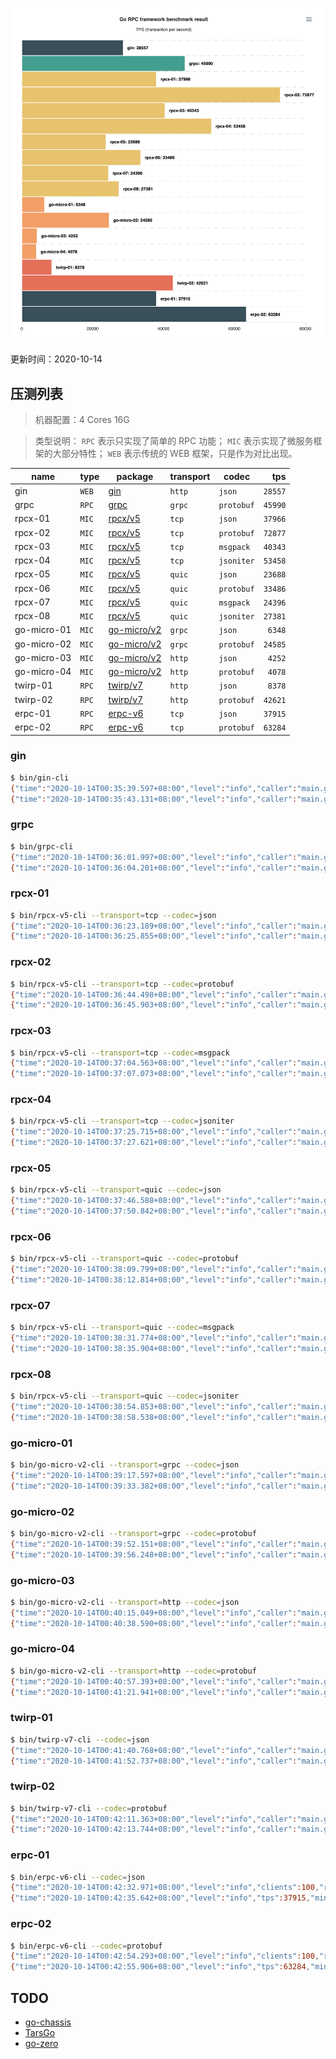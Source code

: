 [![result](image/result_20201014_012332.png)](https://micro-svc.github.io/go-rpc-framework-benchmark)

更新时间：2020-10-14

## 压测列表

> 机器配置：4 Cores 16G

> 类型说明：
> `RPC` 表示只实现了简单的 RPC 功能；
> `MIC` 表示实现了微服务框架的大部分特性；
> `WEB` 表示传统的 WEB 框架，只是作为对比出现。

| name        | type  | package                                          | transport | codec      |     tps |
| ----------- | ----- | ------------------------------------------------ | --------- | ---------- | ------: |
| gin         | `WEB` | [gin](https://github.com/gin-gonic/gin)          | `http`    | `json`     | `28557` |
| grpc        | `RPC` | [grpc](https://github.com/grpc/grpc-go)          | `grpc`    | `protobuf` | `45990` |
| rpcx-01     | `MIC` | [rpcx/v5](https://github.com/smallnest/rpcx)     | `tcp`     | `json`     | `37966` |
| rpcx-02     | `MIC` | [rpcx/v5](https://github.com/smallnest/rpcx)     | `tcp`     | `protobuf` | `72877` |
| rpcx-03     | `MIC` | [rpcx/v5](https://github.com/smallnest/rpcx)     | `tcp`     | `msgpack`  | `40343` |
| rpcx-04     | `MIC` | [rpcx/v5](https://github.com/smallnest/rpcx)     | `tcp`     | `jsoniter` | `53458` |
| rpcx-05     | `MIC` | [rpcx/v5](https://github.com/smallnest/rpcx)     | `quic`    | `json`     | `23688` |
| rpcx-06     | `MIC` | [rpcx/v5](https://github.com/smallnest/rpcx)     | `quic`    | `protobuf` | `33486` |
| rpcx-07     | `MIC` | [rpcx/v5](https://github.com/smallnest/rpcx)     | `quic`    | `msgpack`  | `24396` |
| rpcx-08     | `MIC` | [rpcx/v5](https://github.com/smallnest/rpcx)     | `quic`    | `jsoniter` | `27381` |
| go-micro-01 | `MIC` | [go-micro/v2](https://github.com/micro/go-micro) | `grpc`    | `json`     |  `6348` |
| go-micro-02 | `MIC` | [go-micro/v2](https://github.com/micro/go-micro) | `grpc`    | `protobuf` | `24585` |
| go-micro-03 | `MIC` | [go-micro/v2](https://github.com/micro/go-micro) | `http`    | `json`     |  `4252` |
| go-micro-04 | `MIC` | [go-micro/v2](https://github.com/micro/go-micro) | `http`    | `protobuf` |  `4078` |
| twirp-01    | `RPC` | [twirp/v7](https://github.com/twitchtv/twirp)    | `http`    | `json`     |  `8378` |
| twirp-02    | `RPC` | [twirp/v7](https://github.com/twitchtv/twirp)    | `http`    | `protobuf` | `42621` |
| erpc-01     | `RPC` | [erpc-v6](https://github.com/henrylee2cn/erpc)   | `tcp`     | `json`     | `37915` |
| erpc-02     | `RPC` | [erpc-v6](https://github.com/henrylee2cn/erpc)   | `tcp`     | `protobuf` | `63284` |

### gin

```sh
$ bin/gin-cli
{"time":"2020-10-14T00:35:39.597+08:00","level":"info","caller":"main.go:38","goid":1,"clients":100,"requests":1000,"total":100000}
{"time":"2020-10-14T00:35:43.131+08:00","level":"info","caller":"main.go:61","goid":1,"tps":28557,"min":"156.782µs","max":"43.384843ms","mean":"3.434105ms","median":"2.39446ms"}
```

### grpc

```sh
$ bin/grpc-cli
{"time":"2020-10-14T00:36:01.997+08:00","level":"info","caller":"main.go:34","goid":1,"clients":100,"requests":1000,"total":100000}
{"time":"2020-10-14T00:36:04.201+08:00","level":"info","caller":"main.go:57","goid":1,"tps":45990,"min":"126.234µs","max":"26.849924ms","mean":"2.157739ms","median":"1.893807ms"}
```

### rpcx-01

```sh
$ bin/rpcx-v5-cli --transport=tcp --codec=json
{"time":"2020-10-14T00:36:23.189+08:00","level":"info","caller":"main.go:65","goid":1,"clients":100,"requests":1000,"total":100000}
{"time":"2020-10-14T00:36:25.855+08:00","level":"info","caller":"main.go:88","goid":1,"tps":37966,"min":"129.239µs","max":"33.919414ms","mean":"2.569774ms","median":"1.905504ms"}
```

### rpcx-02

```sh
$ bin/rpcx-v5-cli --transport=tcp --codec=protobuf
{"time":"2020-10-14T00:36:44.498+08:00","level":"info","caller":"main.go:65","goid":1,"clients":100,"requests":1000,"total":100000}
{"time":"2020-10-14T00:36:45.903+08:00","level":"info","caller":"main.go:88","goid":1,"tps":72877,"min":"71.469µs","max":"22.851623ms","mean":"1.335923ms","median":"1.06812ms"}
```

### rpcx-03

```sh
$ bin/rpcx-v5-cli --transport=tcp --codec=msgpack
{"time":"2020-10-14T00:37:04.563+08:00","level":"info","caller":"main.go:65","goid":1,"clients":100,"requests":1000,"total":100000}
{"time":"2020-10-14T00:37:07.073+08:00","level":"info","caller":"main.go:88","goid":1,"tps":40343,"min":"130.478µs","max":"29.238847ms","mean":"2.422756ms","median":"1.835293ms"}
```

### rpcx-04

```sh
$ bin/rpcx-v5-cli --transport=tcp --codec=jsoniter
{"time":"2020-10-14T00:37:25.715+08:00","level":"info","caller":"main.go:65","goid":1,"clients":100,"requests":1000,"total":100000}
{"time":"2020-10-14T00:37:27.621+08:00","level":"info","caller":"main.go:88","goid":1,"tps":53458,"min":"82.725µs","max":"18.725908ms","mean":"1.841114ms","median":"1.436783ms"}
```

### rpcx-05

```sh
$ bin/rpcx-v5-cli --transport=quic --codec=json
{"time":"2020-10-14T00:37:46.588+08:00","level":"info","caller":"main.go:65","goid":1,"clients":100,"requests":1000,"total":100000}
{"time":"2020-10-14T00:37:50.842+08:00","level":"info","caller":"main.go:88","goid":1,"tps":23688,"min":"199.266µs","max":"64.027781ms","mean":"4.151358ms","median":"3.133179ms"}
```

### rpcx-06

```sh
$ bin/rpcx-v5-cli --transport=quic --codec=protobuf
{"time":"2020-10-14T00:38:09.799+08:00","level":"info","caller":"main.go:65","goid":1,"clients":100,"requests":1000,"total":100000}
{"time":"2020-10-14T00:38:12.814+08:00","level":"info","caller":"main.go:88","goid":1,"tps":33486,"min":"147.74µs","max":"53.547107ms","mean":"2.930951ms","median":"2.356364ms"}
```

### rpcx-07

```sh
$ bin/rpcx-v5-cli --transport=quic --codec=msgpack
{"time":"2020-10-14T00:38:31.774+08:00","level":"info","caller":"main.go:65","goid":1,"clients":100,"requests":1000,"total":100000}
{"time":"2020-10-14T00:38:35.904+08:00","level":"info","caller":"main.go:88","goid":1,"tps":24396,"min":"193.338µs","max":"65.875473ms","mean":"3.999913ms","median":"3.02633ms"}
```

### rpcx-08

```sh
$ bin/rpcx-v5-cli --transport=quic --codec=jsoniter
{"time":"2020-10-14T00:38:54.853+08:00","level":"info","caller":"main.go:65","goid":1,"clients":100,"requests":1000,"total":100000}
{"time":"2020-10-14T00:38:58.538+08:00","level":"info","caller":"main.go:88","goid":1,"tps":27381,"min":"177.63µs","max":"77.997686ms","mean":"3.580546ms","median":"2.825087ms"}
```

### go-micro-01

```sh
$ bin/go-micro-v2-cli --transport=grpc --codec=json
{"time":"2020-10-14T00:39:17.597+08:00","level":"info","caller":"main.go:79","goid":1,"clients":100,"requests":1000,"total":100000}
{"time":"2020-10-14T00:39:33.382+08:00","level":"info","caller":"main.go:102","goid":1,"tps":6348,"min":"495.924µs","max":"154.717636ms","mean":"15.428922ms","median":"10.737811ms"}
```

### go-micro-02

```sh
$ bin/go-micro-v2-cli --transport=grpc --codec=protobuf
{"time":"2020-10-14T00:39:52.151+08:00","level":"info","caller":"main.go:79","goid":1,"clients":100,"requests":1000,"total":100000}
{"time":"2020-10-14T00:39:56.248+08:00","level":"info","caller":"main.go:102","goid":1,"tps":24585,"min":"234.509µs","max":"20.9508ms","mean":"4.007815ms","median":"3.342336ms"}
```

### go-micro-03

```sh
$ bin/go-micro-v2-cli --transport=http --codec=json
{"time":"2020-10-14T00:40:15.049+08:00","level":"info","caller":"main.go:79","goid":1,"clients":100,"requests":1000,"total":100000}
{"time":"2020-10-14T00:40:38.590+08:00","level":"info","caller":"main.go:102","goid":1,"tps":4252,"min":"746.518µs","max":"371.581326ms","mean":"23.428619ms","median":"22.99897ms"}
```

### go-micro-04

```sh
$ bin/go-micro-v2-cli --transport=http --codec=protobuf
{"time":"2020-10-14T00:40:57.393+08:00","level":"info","caller":"main.go:79","goid":1,"clients":100,"requests":1000,"total":100000}
{"time":"2020-10-14T00:41:21.941+08:00","level":"info","caller":"main.go:102","goid":1,"tps":4078,"min":"845.478µs","max":"119.1691ms","mean":"24.46756ms","median":"24.387342ms"}
```

### twirp-01

```sh
$ bin/twirp-v7-cli --codec=json
{"time":"2020-10-14T00:41:40.768+08:00","level":"info","caller":"main.go:49","goid":1,"clients":100,"requests":1000,"total":100000}
{"time":"2020-10-14T00:41:52.737+08:00","level":"info","caller":"main.go:72","goid":1,"tps":8378,"min":"420.07µs","max":"140.556351ms","mean":"11.703132ms","median":"7.897057ms"}
```

### twirp-02

```sh
$ bin/twirp-v7-cli --codec=protobuf
{"time":"2020-10-14T00:42:11.363+08:00","level":"info","caller":"main.go:49","goid":1,"clients":100,"requests":1000,"total":100000}
{"time":"2020-10-14T00:42:13.744+08:00","level":"info","caller":"main.go:72","goid":1,"tps":42621,"min":"100.661µs","max":"26.835642ms","mean":"2.298636ms","median":"1.596577ms"}
```

### erpc-01

```sh
$ bin/erpc-v6-cli --codec=json
{"time":"2020-10-14T00:42:32.971+08:00","level":"info","clients":100,"requests":1000,"total":100000}
{"time":"2020-10-14T00:42:35.642+08:00","level":"info","tps":37915,"min":"108.149µs","max":"32.263108ms","mean":"2.571705ms","median":"1.579081ms"}
```

### erpc-02

```sh
$ bin/erpc-v6-cli --codec=protobuf
{"time":"2020-10-14T00:42:54.293+08:00","level":"info","clients":100,"requests":1000,"total":100000}
{"time":"2020-10-14T00:42:55.906+08:00","level":"info","tps":63284,"min":"74.942µs","max":"22.63617ms","mean":"1.538504ms","median":"995.148µs"}
```

## TODO

- [go-chassis](https://github.com/go-chassis/go-chassis)
- [TarsGo](https://github.com/TarsCloud/TarsGo)
- [go-zero](https://github.com/tal-tech/go-zero)
